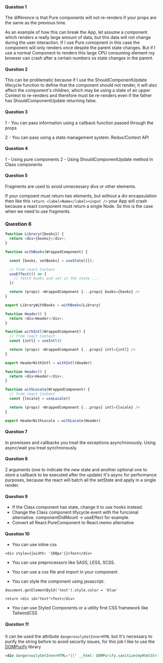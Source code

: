 #### Question 1

The difference is that Pure components will not re-renders if your props are the same as the previous time.

As an example of how this can break the App, let assume a component which renders a really large amount of data, but this data will not change during the user interaction. If I use Pure comopnent in this case the component will only renders once despite the parent state changes. But if I use a normal Component to renders this large CPU consuming element my browser can crash after a certain numbers os state changes in the parent.

#### Question 2

This can be problematic because if I use the ShouldComponentUpdate lifecycle function to define that the component should not render, it will also affect the component's children, which may be using a state of an upper Context to re-renders and therefore must be re-renders even if the father has ShouldComponentUpdate returning false.

#### Question 3

1 - You can pass information using a callback function passed through the props

2 - You can pass using a state management system. Redux/Context API

#### Question 4

1 - Using pure components
2 - Using ShouldComponentUpdate method in Class components

#### Question 5

Fragments are used to avoid unnecessary divs or other elements.

If your compoent must return two elements, but without a div encapsulation then like this `return <label>Name</label><input />` your App will crash because a react component must return a single Node. So this is the case when we need to use fragments.

### Question 6

```js
function Library({books}) {
  return <div>{books}</div>;
}

function withBooks(WrappedComponent) {

  const [books, setBooks] = useState([]);

  // from react Context
  useEffect(() => {
    // fetch books and set in the state ...
  })

  return (props) <WrappedComponent {...props} books={books} />
}

export LibraryWithBooks = withBooks(Library)
```

```js
function Header() {
  return <div>Header</div>;
}

function withIntl(WrappedComponent) {
  // from react Context
  const {intl} = useIntl()

  return (props) <WrappedComponent {...props} intl={intl} />
}

export HeaderWithIntl = withIntl(Header)
```

```js
function Header() {
  return <div>Header</div>;
}

function withLocate(WrappedComponent) {
  // from react Context
  const {locale} = useLocale()

  return (props) <WrappedComponent {...props} intl={locale} />
}

export HeaderWithLocale = withLocate(Header)
```

#### Question 7

In promisses and callbacks you treat the exceptions asynchronously. Using async/wait you treat synchronously.

#### Question 8

2 arguments (one to indicate the new state and another optional one to store a callback to be executed after the update) It's async for performance purposes, because the react will batch all the setState and apply in a single render.

#### Question 9

- If the Class component has state, change it to use hooks instead.
- Change the Class component lifycycle event with the funcional alternative. componentDidMount -> useEffect for example.
- Convert all React.PureComponent to React.memo alternative

#### Question 10

- You can use inline css

```
<div style={{width: '100px'}}>Test</div>
```

- You can use preprocessors like SASS, LESS, SCSS.

- You can use a css file and import in your component.

- You can style the component using javascript.

```
doucment.getElementById('test').style.color = 'blue'

return <div id="test">Test</div>
```

- You can use Styled Components or a utility first CSS framework like TailwindCSS

##### Question 11

It can be used the attribute `dangerouslySetInnerHTML` but It's necessary to purify the string before to avoid security issues, for this job I like to use the [DOMPurify](https://github.com/cure53/DOMPurify) library

```html
<div dangerouslySetInnerHTML="{{" __html: DOMPurify.sanitize(myHtmlString) }} />
```
